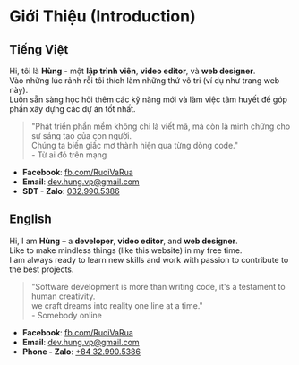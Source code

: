 # Giới Thiệu (Introduction)

## Tiếng Việt

Hi, tôi là **Hùng** - một **lập trình viên**, **video editor**, và **web designer**.\
Vào những lúc rảnh rỗi tôi thích làm những thứ vô tri (ví dụ như trang web này).\
Luôn sẵn sàng học hỏi thêm các kỹ năng mới và làm việc tâm huyết để góp phần xây dựng các dự án tốt nhất.

> "Phát triển phần mềm không chỉ là viết mã, mà còn là minh chứng cho sự sáng tạo của con người.\
> Chúng ta biến giấc mơ thành hiện qua từng dòng code."\
> \- Từ ai đó trên mạng

- **Facebook**: [fb.com/RuoiVaRua](https://fb.com/RuoiVaRua)
- **Email**: [dev.hung.vp@gmail.com](mailto:dev.hung.vp@gmail.com)
- **SDT - Zalo**: [032.990.5386](tel:0329905386)


## English

Hi, I am **Hùng** – a **developer**, **video editor**, and **web designer**.\
Like to make mindless things (like this website) in my free time.\
I am always ready to learn new skills and work with passion to contribute to the best projects.

> "Software development is more than writing code, it's a testament to human creativity.\
> we craft dreams into reality one line at a time."\
> \- Somebody online

- **Facebook**: [fb.com/RuoiVaRua](https://fb.com/RuoiVaRua)
- **Email**: [dev.hung.vp@gmail.com](mailto:dev.hung.vp@gmail.com)
- **Phone - Zalo**: [+84 32.990.5386](tel:+84329905386)